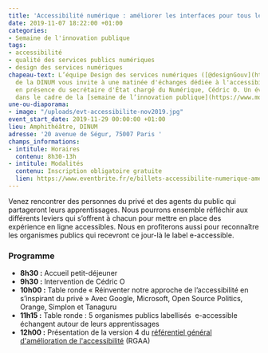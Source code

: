 ```yaml
---
title: 'Accessibilité numérique : améliorer les interfaces pour tous les usagers'
date: 2019-11-07 18:22:00 +01:00
categories:
- Semaine de l'innovation publique
tags:
- accessibilité
- qualité des services publics numériques
- design des services numériques
chapeau-text: L’équipe Design des services numériques ([@designGouv](https://twitter.com/DesignGouv))
  de la DINUM vous invite à une matinée d'échanges dédiée à l'accessibilité numérique,
  en présence du secrétaire d'État chargé du Numérique, Cédric O. Un événement organisé
  dans le cadre de la [semaine de l’innovation publique](https://www.modernisation.gouv.fr/la-semaine-de-linnovation-publique).
une-ou-diaporama:
- image: "/uploads/evt-accessibilite-nov2019.jpg"
event_start_date: 2019-11-29 00:00:00 +01:00
lieu: Amphithéâtre, DINUM
adresse: '20 avenue de Ségur, 75007 Paris '
champs_informations:
- intitule: Horaires
  contenu: 8h30-13h
- intitule: Modalités
  contenu: Inscription obligatoire gratuite
  lien: https://www.eventbrite.fr/e/billets-accessibilite-numerique-ameliorer-les-interfaces-pour-tous-les-usagers-75318067367?aff=twitter
---
```


Venez rencontrer des personnes du privé et des agents du public qui partageront leurs apprentissages. Nous pourrons ensemble réfléchir aux différents leviers qui s’offrent à chacun pour mettre en place des expérience en ligne accessibles. Nous en profiterons aussi pour reconnaître les organismes publics qui recevront ce jour-là le label e-accessible. 


### Programme

* **8h30  :** Accueil petit-déjeuner
* **9h30 :** Intervention de Cédric O
* **10h00 :** Table ronde « Réinventer notre approche de l’accessibilité en s’inspirant du privé » 
Avec Google, Microsoft, Open Source Politics, Orange, Simplon et Tanaguru
* **11h15 :** Table ronde : 5 organismes publics labellisés  e-accessible échangent autour de leurs apprentissages
* **12h00 :** Présentation de la version 4 du [référentiel général d'amélioration de l'accessibilité](https://www.numerique.gouv.fr/publications/rgaa-accessibilite/) (RGAA)